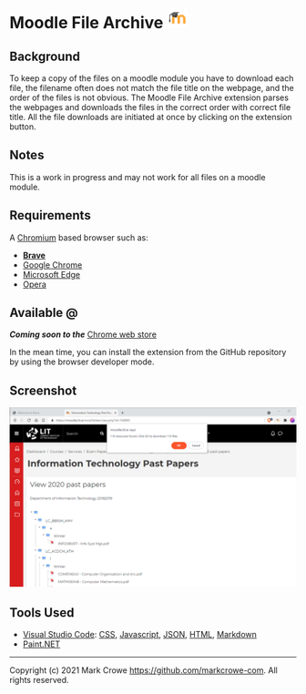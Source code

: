 # Moodle File Archive ![icon](./icons/moodle-icon-036.png)

## Background
To keep a copy of the files on a moodle module you have to download each file, the filename often does not match the file title on the webpage, and the order of the files is not obvious.  The Moodle File Archive extension parses the webpages and downloads the files in the correct order with correct file title.  All the file downloads are initiated at once by clicking on the extension button.

## Notes
This is a work in progress and may not work for all files on a moodle module.

## Requirements
A [Chromium](https://www.chromium.org/Home) based browser such as:
- **[Brave](https://brave.com/)**
- [Google Chrome](https://www.google.com/chrome/)
- [Microsoft Edge](https://www.microsoft.com/en-us/windows/microsoft-edge)
- [Opera](https://www.opera.com/)

## Available @

***Coming soon to the*** [Chrome web store](https://chrome.google.com/webstore/detail/difihjamhbmpnhdfomhpegbpbemfkelm)

In the mean time, you can install the extension from the GitHub repository by using the browser developer mode.

## Screenshot
![Sample](./docs/sample.png)

## Tools Used
* [Visual Studio Code](https://code.visualstudio.com/): [CSS](https://code.visualstudio.com/docs/languages/css), [Javascript](https://code.visualstudio.com/docs/languages/javascript), [JSON](https://code.visualstudio.com/docs/languages/json), [HTML](https://code.visualstudio.com/docs/languages/html), [Markdown](https://code.visualstudio.com/docs/languages/markdown)
* [Paint.NET](https://www.getpaint.net/)
---
Copyright (c) 2021 Mark Crowe <https://github.com/markcrowe-com>. All rights reserved.